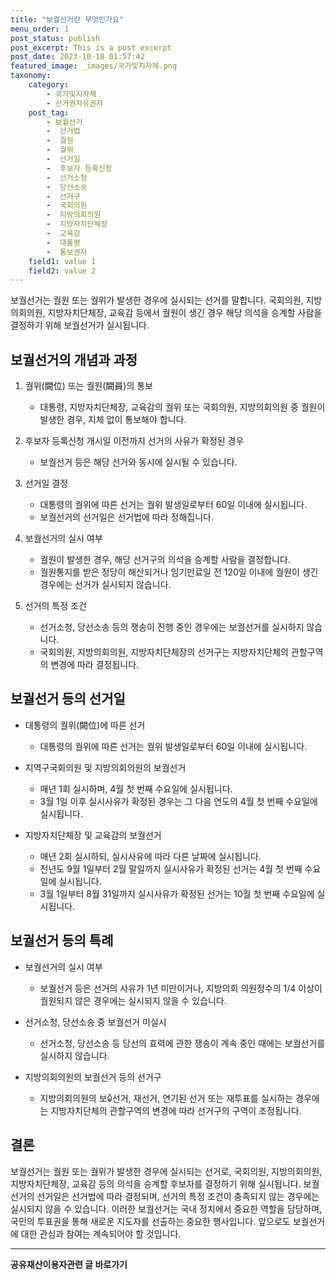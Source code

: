 ```yaml
---
title: "보궐선거란 무엇인가요"
menu_order: 1
post_status: publish
post_excerpt: This is a post excerpt
post_date: 2023-10-18 01:57:42
featured_image: _images/국가및지자체.png
taxonomy:
    category:
        - 국가및지자체
        - 선거권자유권자
    post_tag:
        - 보궐선거
        -  선거법
        -  궐원
        -  궐위
        -  선거일
        -  후보자 등록신청
        -  선거소청
        -  당선소송
        -  선거구
        -  국회의원
        -  지방의회의원
        -  지방자치단체장
        -  교육감
        -  대통령
        -  통보권자
    field1: value 1
    field2: value 2
---
```



보궐선거는 궐원 또는 궐위가 발생한 경우에 실시되는 선거를 말합니다. 국회의원, 지방의회의원, 지방자치단체장, 교육감 등에서 궐원이 생긴 경우 해당 의석을 승계할 사람을 결정하기 위해 보궐선거가 실시됩니다.

## 보궐선거의 개념과 과정

1. 궐위(闕位) 또는 궐원(闕員)의 통보
    - 대통령, 지방자치단체장, 교육감의 궐위 또는 국회의원, 지방의회의원 중 궐원이 발생한 경우, 지체 없이 통보해야 합니다.

2. 후보자 등록신청 개시일 이전까지 선거의 사유가 확정된 경우
    - 보궐선거 등은 해당 선거와 동시에 실시될 수 있습니다.

3. 선거일 결정
    - 대통령의 궐위에 따른 선거는 궐위 발생일로부터 60일 이내에 실시됩니다.
    - 보궐선거의 선거일은 선거법에 따라 정해집니다.

4. 보궐선거의 실시 여부
    - 궐원이 발생한 경우, 해당 선거구의 의석을 승계할 사람을 결정합니다.
    - 궐원통지를 받은 정당이 해산되거나 임기만료일 전 120일 이내에 궐원이 생긴 경우에는 선거가 실시되지 않습니다.

5. 선거의 특정 조건
    - 선거소청, 당선소송 등의 쟁송이 진행 중인 경우에는 보궐선거를 실시하지 않습니다.
    - 국회의원, 지방의회의원, 지방자치단체장의 선거구는 지방자치단체의 관할구역의 변경에 따라 결정됩니다.

## 보궐선거 등의 선거일

- 대통령의 궐위(闕位)에 따른 선거
    - 대통령의 궐위에 따른 선거는 궐위 발생일로부터 60일 이내에 실시됩니다.

- 지역구국회의원 및 지방의회의원의 보궐선거
    - 매년 1회 실시하며, 4월 첫 번째 수요일에 실시됩니다.
    - 3월 1일 이후 실시사유가 확정된 경우는 그 다음 연도의 4월 첫 번째 수요일에 실시됩니다.

- 지방자치단체장 및 교육감의 보궐선거
    - 매년 2회 실시하되, 실시사유에 따라 다른 날짜에 실시됩니다.
    - 전년도 9월 1일부터 2월 말일까지 실시사유가 확정된 선거는 4월 첫 번째 수요일에 실시됩니다.
    - 3월 1일부터 8월 31일까지 실시사유가 확정된 선거는 10월 첫 번째 수요일에 실시됩니다.

## 보궐선거 등의 특례

- 보궐선거의 실시 여부
    - 보궐선거 등은 선거의 사유가 1년 미만이거나, 지방의회 의원정수의 1/4 이상이 궐원되지 않은 경우에는 실시되지 않을 수 있습니다.

- 선거소청, 당선소송 중 보궐선거 미실시
    - 선거소청, 당선소송 등 당선의 효력에 관한 쟁송이 계속 중인 때에는 보궐선거를 실시하지 않습니다.

- 지방의회의원의 보궐선거 등의 선거구
    - 지방의회의원의 보ꐐ선거, 재선거, 연기된 선거 또는 재투표를 실시하는 경우에는 지방자치단체의 관할구역의 변경에 따라 선거구의 구역이 조정됩니다.

## 결론

보궐선거는 궐원 또는 궐위가 발생한 경우에 실시되는 선거로, 국회의원, 지방의회의원, 지방자치단체장, 교육감 등의 의석을 승계할 후보자를 결정하기 위해 실시됩니다. 보궐선거의 선거일은 선거법에 따라 결정되며, 선거의 특정 조건이 충족되지 않는 경우에는 실시되지 않을 수 있습니다. 이러한 보궐선거는 국내 정치에서 중요한 역할을 담당하며, 국민의 투표권을 통해 새로운 지도자를 선출하는 중요한 행사입니다. 앞으로도 보궐선거에 대한 관심과 참여는 계속되어야 할 것입니다.

<!-- wp:separator -->
<hr class="wp-block-separator has-alpha-channel-opacity"/>
<!-- /wp:separator -->
<!-- wp:group {"backgroundColor":"base","layout":{"type":"constrained"}} -->
<div class="wp-block-group has-base-background-color has-background"><!-- wp:paragraph {"align":"center","fontSize":"large"} -->
<p class="has-text-align-center has-large-font-size"><strong>공유재산이용자관련 글 바로가기</strong></p>
<!-- /wp:paragraph -->


<!-- wp:latest-posts{"categories": [{"id": 1570, "count": 19, "description": "", "link": "https://uknowlaw.com/category/%ea%b3%b5%ec%9c%a0%ec%9e%ac%ec%82%b0%ec%9d%b4%ec%9a%a9%ec%9e%90/", "name": "공유재산이용자", "slug": "공유재산이용자", "taxonomy": "category", "parent": 0, "meta": [],"_links":{"self":[{"href":"https://uknowlaw.com/wp-
json/wp/v2/categories/1570"}],"collection":[{"href":"https://uknowlaw.com/wp-json/wp/v2/categories"}],"about":[{"href":"https://uknowlaw.com/wp-
json/wp/v2/taxonomies/category"}],"wp:post_type":[{"href":"https://uknowlaw.com/wp-json/wp/v2/posts?categories=
1570"}],"curies":[{"name":"wp","href":"https://api.w.org/{rel}","templated":true}]}}],"postsToShow":100,"excerptLength":28,"postLayout":"grid","columns":2,"featuredImageAlign":"left","featuredImageSizeSlug":"large","fontSize":"medium"} /-->
</div>
<!-- /wp:group -->
    